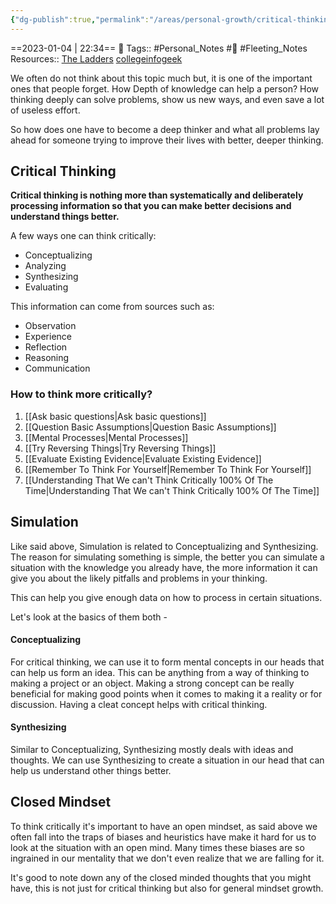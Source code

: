 ```yaml
---
{"dg-publish":true,"permalink":"/areas/personal-growth/critical-thinking/","dgPassFrontmatter":true,"noteIcon":"1","created":"2023-11-14T21:08:40.403+05:30","updated":"2023-12-17T19:09:59.681+05:30"}
---
```


==2023-01-04 | 22:34==
🧶 Tags:: #Personal_Notes #🌱 #Fleeting_Notes 
Resources:: [The Ladders](https://www.theladders.com/career-advice/thinking-shallow-and-deep) [collegeinfogeek](https://collegeinfogeek.com/improve-critical-thinking-skills/)

We often do not think about this topic much but, it is one of the important ones that people forget. How Depth of knowledge can help a person? How thinking deeply can solve problems, show us new ways, and even save a lot of useless effort.

So how does one have to become a deep thinker and what all problems lay ahead for someone trying to improve their lives with better, deeper thinking.

## Critical Thinking
**Critical thinking is nothing more than systematically and deliberately processing information so that you can make better decisions and understand things better.**

A few ways one can think critically:
* Conceptualizing
* Analyzing
* Synthesizing
* Evaluating

This information can come from sources such as:
* Observation
* Experience
* Reflection
* Reasoning
* Communication

### How to think more critically?
1. [[Ask basic questions\|Ask basic questions]]
2. [[Question Basic Assumptions\|Question Basic Assumptions]]
3. [[Mental Processes\|Mental Processes]]
4. [[Try Reversing Things\|Try Reversing Things]]
5. [[Evaluate Existing Evidence\|Evaluate Existing Evidence]]
6. [[Remember To Think For Yourself\|Remember To Think For Yourself]]
7. [[Understanding That We can't Think Critically 100% Of The Time\|Understanding That We can't Think Critically 100% Of The Time]]

## Simulation
Like said above, Simulation is related to Conceptualizing and Synthesizing. The reason for simulating something is simple, the better you can simulate a situation with the knowledge you already have, the more information it can give you about the likely pitfalls and problems in your thinking.

This can help you give enough data on how to process in certain situations.

Let's look at the basics of them both -
#### Conceptualizing
For critical thinking, we can use it to form mental concepts in our heads that can help us form an idea. This can be anything from a way of thinking to making a project or an object.
Making a strong concept can be really beneficial for making good points when it comes to making it a reality or for discussion. Having a cleat concept helps with critical thinking.

#### Synthesizing
Similar to Conceptualizing, Synthesizing mostly deals with ideas and thoughts. We can use Synthesizing to create a situation in our head that can help us understand other things better.

## Closed Mindset
To think critically it's important to have an open mindset, as said above we often fall into the traps of biases and heuristics have make it hard for us to look at the situation with an open mind. Many times these biases are so ingrained in our mentality that we don't even realize that we are falling for it.

It's good to note down any of the closed minded thoughts that you might have, this is not just for critical thinking but also for general mindset growth.